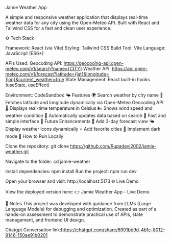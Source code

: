 Jamie Weather App

A simple and responsive weather application that displays real-time weather data for any city using the Open-Meteo API. Built with React and Tailwind CSS for a fast and clean user experience.

⚙️ Tech Stack

Framework: React (via Vite)
Styling: Tailwind CSS
Build Tool: Vite
Language: JavaScript (ES6+)

APIs Used:
Geocoding API: https://geocoding-api.open-meteo.com/v1/search?name={CITY}
Weather API: https://api.open-meteo.com/v1/forecast?latitude={lat}&longitude={lon}&current_weather=true
State Management: React built-in hooks (useState, useEffect)

Environment: CodeSandbox
🌤️ Features
🌍 Search weather by city name
📍 Fetches latitude and longitude dynamically via Open-Meteo Geocoding API
🌡️ Displays real-time temperature in Celsius
🌬️ Shows wind speed and weather condition
🧭 Automatically updates data based on search
🧠 Fast and simple interface
🔮 Future Enhancements
📅 Add 3-day forecast view
🌤️ Display weather icons dynamically
⭐ Add favorite cities
🌙 Implement dark mode
🚀 How to Run Locally

Clone the repository:
git clone https://github.com/Rupadevi2002/jamie-weather.git


Navigate to the folder:
cd jamie-weather


Install dependencies:
npm install
Run the project:
npm run dev


Open your browser and visit:
http://localhost:5173
🌐 Live Demo

View the deployed version here:
👉 Jamie Weather App - Live Demo

🧠 Notes
This project was developed with guidance from LLMs (Large Language Models) for debugging and optimization.
Created as part of a hands-on assessment to demonstrate practical use of APIs, state management, and frontend UI design.

Chatgpt Conversation link:https://chatgpt.com/share/6901bb9d-4b1c-8012-9146-150ae91b0201
